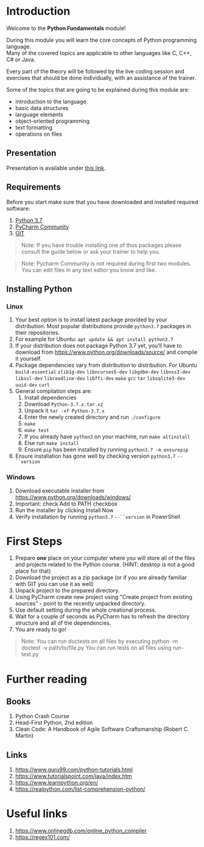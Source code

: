 # Introduction

Welcome to the **Python Fundamentals** module!

During this module you will learn the core concepts of Python programming language. <br>
Many of the covered topics are applicable to other languages like C, C++, C# or Java.

Every part of the theory will be followed by the live coding session
and exercises that should be done individually, with an assistance of the trainer.

Some of the topics that are going to be explained during this module are:
- introduction to the language
- basic data structures
- language elements
- object-oriented programming
- text formatting
- operations on files

## Presentation
Presentation is available under [this link](https://gitlab.com/sda-international/program/python/python-fundamentals/-/wikis/uploads/8dfb90f417222991678e36695b5532eb/Python_Fundamentals.pdf).

## Requirements

Before you start make sure that you have downloaded and installed required software:
1. [Python 3.7](https://www.python.org/downloads/)
2. [PyCharm Community](https://www.jetbrains.com/pycharm/download/#section=windows)
3. [GIT](https://git-scm.com/downloads)

> Note: If you have trouble installing one of thos packages please consult the guide below or ask your trainer to help you.

> Note: Pycharm Community is not required during first two modules. You can edit files in any text editor you know and like.
 
## Installing Python

### Linux

1. Your best option is to install latest package provided by your distribution. Most popular distributions provide `python3.7` packages in their repositories.
2. For example for Ubuntu: `apt update && apt install python3.7`
3. If your distribution does not package Python 3.7 yet, you’ll have to download from https://www.python.org/downloads/source/ and compile it yourself.
4. Package dependencies vary from distribution to distribution. For Ubuntu `build-essential` `zlib1g-dev` `libncurses5-dev` `libgdbm-dev` `libnss3-dev` `libssl-dev` `libreadline-dev` `libffi-dev` `make` `gcc` `tar` `libsqlite3-dev` `uuid-dev` `curl`
5. General compilation steps are:
    1. Install dependencies
    2. Download `Python-3.7.x.tar.xz`
    3. Unpack it `tar -xf Python-3.7.x`
    4. Enter the newly created directory and run `./configure`
    5. `make`
    6. `make test`
    7. If you already have `python3` on your machine, run `make altinstall`
    8. Else run `make install`
    9. Ensure `pip` has been installed by running `python3.7 -m ensurepip`
6. Ensure installation has gone well by checking version `python3.7` `--``version`

### Windows

1. Download executable installer from https://www.python.org/downloads/windows/
2. Important: check Add to PATH checkbox
3. Run the installer by clicking Install Now
4. Verify installation by running `python3.7` `--``version` in PowerShell

 
# First Steps

1. Prepare **one** place on your computer where you will store all of the files and projects related to the Python course. (HINT: desktop is not a good place for that)
2. Download the project as a zip package (or if you are already familiar with GIT you can use it as well)
3. Unpack project to the prepared directory.
4. Using PyCharm create new project using "Create project from existing sources" - point to the recently unpacked directory.
5. Use default setting during the whole creational process.
6. Wait for a couple of seconds as PyCharm has to refresh the directory structure and all of the dependencies.
7. You are ready to go!

> Note: You can run doctests on all files by executing python -m doctest -v path/to/file.py
> You can run tests on all files using run-test.py

# Further reading

## Books

1. Python Crash Course
2. Head-First Python, 2nd edition
3. Clean Code: A Handbook of Agile Software Craftsmanship (Robert C. Martin)

## Links

1.  https://www.guru99.com/python-tutorials.html
2.  https://www.tutorialspoint.com/java/index.htm
3.  https://www.learnpython.org/en/
4. https://realpython.com/list-comprehension-python/

# Useful links

1. https://www.onlinegdb.com/online_python_compiler
2. https://regex101.com/